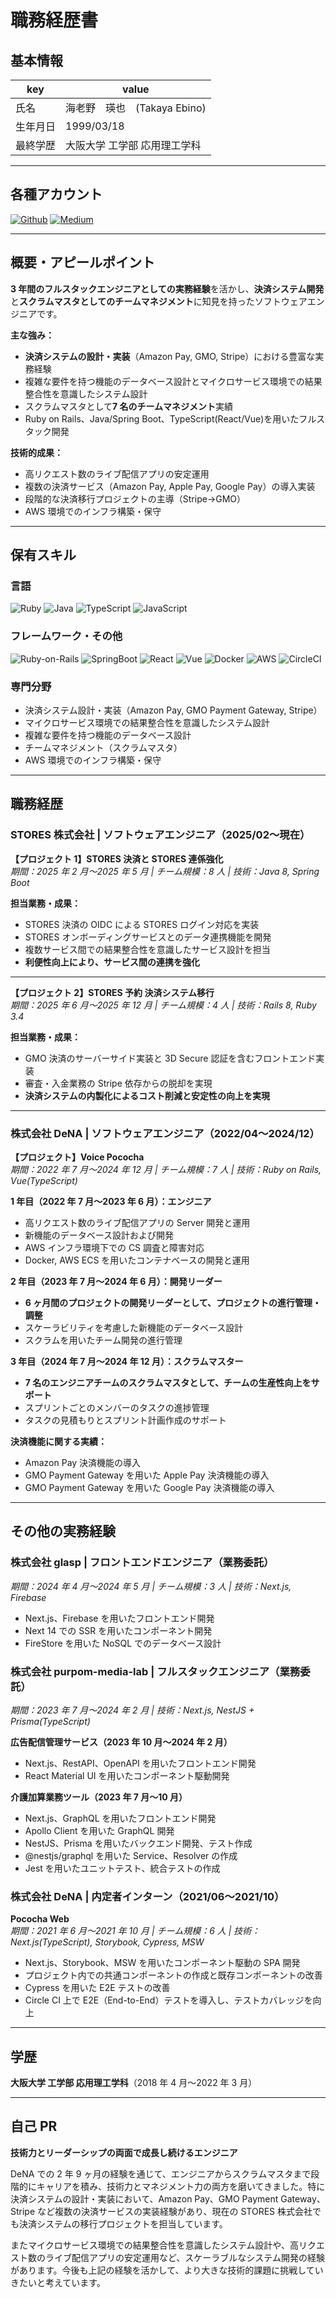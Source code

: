 # 職務経歴書

## 基本情報

| key      | value                        |
|----------|------------------------------|
| 氏名     | 海老野　瑛也　(Takaya Ebino) |
| 生年月日 | 1999/03/18                   |
| 最終学歴 | 大阪大学 工学部 応用理工学科 |

---

## 各種アカウント

<p>
  <a href="https://github.com/shin04" target="_blank"><img alt="Github" src="https://img.shields.io/badge/shin04-%2312100E.svg?&style=flat-square&logo=Github&logoColor=white" /></a>
  <a href="https://qiita.com/shin04" target="_blank"><img alt="Medium" src="https://img.shields.io/badge/shin04-55C500.svg?&style=flat-square&logo=qiita&logoColor=white" /></a>
</p>

---

## 概要・アピールポイント

**3 年間のフルスタックエンジニアとしての実務経験**を活かし、**決済システム開発**と**スクラムマスタとしてのチームマネジメント**に知見を持ったソフトウェアエンジニアです。

**主な強み：**

- **決済システムの設計・実装**（Amazon Pay, GMO, Stripe）における豊富な実務経験
- 複雑な要件を持つ機能のデータベース設計とマイクロサービス環境での結果整合性を意識したシステム設計
- スクラムマスタとして**7 名のチームマネジメント**実績
- Ruby on Rails、Java/Spring Boot、TypeScript(React/Vue)を用いたフルスタック開発

**技術的成果：**

- 高リクエスト数のライブ配信アプリの安定運用
- 複数の決済サービス（Amazon Pay, Apple Pay, Google Pay）の導入実装
- 段階的な決済移行プロジェクトの主導（Stripe→GMO）
- AWS 環境でのインフラ構築・保守

---

## 保有スキル

### 言語

<p>
  <img alt="Ruby" src="https://img.shields.io/badge/-Ruby-CC342D?style=flat-square&logo=Ruby&logoColor=white" />
  <img alt="Java" src="https://img.shields.io/badge/Java-ED8B00?style=flat-square&logo=Java&logoColor=white" />
  <img alt="TypeScript" src="https://img.shields.io/badge/-TypeScript-007ACC?style=flat-square&logo=typescript&logoColor=white" />
  <img alt="JavaScript" src="https://img.shields.io/badge/-JavaScript-F7DF1E?style=flat-square&logo=JavaScript&logoColor=white" />
</p>

### フレームワーク・その他

<p>
  <img alt="Ruby-on-Rails" src="https://img.shields.io/badge/-Rails-CC0000?style=flat-square&logo=Ruby-on-Rails&logoColor=white" />
  <img alt="SpringBoot" src="https://img.shields.io/badge/SpringBoot-6DB33F?style=flat-square&logo=Spring&logoColor=white">
  <img alt="React" src="https://img.shields.io/badge/-React-45b8d8?style=flat-square&logo=react&logoColor=white" />
  <img alt="Vue" src="https://img.shields.io/badge/-Vue.js-4FC08D?style=flat-square&logo=Vue.js&logoColor=white" />
  <img alt="Docker" src="https://img.shields.io/badge/-Docker-46a2f1?style=flat-square&logo=docker&logoColor=white" />
  <img alt="AWS" src="https://img.shields.io/badge/AWS-%23FF9900.svg?logo=amazon-aws&style=flat" />
  <img alt="CircleCI" src="https://img.shields.io/badge/CircleCI-%23161616.svg?logo=circleci&style=flat" />
</p>

### 専門分野

- 決済システム設計・実装（Amazon Pay, GMO Payment Gateway, Stripe）
- マイクロサービス環境での結果整合性を意識したシステム設計
- 複雑な要件を持つ機能のデータベース設計
- チームマネジメント（スクラムマスタ）
- AWS 環境でのインフラ構築・保守

---

## 職務経歴

### STORES 株式会社 | ソフトウェアエンジニア（2025/02〜現在）

**【プロジェクト 1】STORES 決済と STORES 連係強化**  
_期間：2025 年 2 月〜2025 年 5 月 | チーム規模：8 人 | 技術：Java 8, Spring Boot_

**担当業務・成果：**

- STORES 決済の OIDC による STORES ログイン対応を実装
- STORES オンボーディングサービスとのデータ連携機能を開発
- 複数サービス間での結果整合性を意識したサービス設計を担当
- **利便性向上により、サービス間の連携を強化**

---

**【プロジェクト 2】STORES 予約 決済システム移行**  
_期間：2025 年 6 月〜2025 年 12 月 | チーム規模：4 人 | 技術：Rails 8, Ruby 3.4_

**担当業務・成果：**

- GMO 決済のサーバーサイド実装と 3D Secure 認証を含むフロントエンド実装
- 審査・入金業務の Stripe 依存からの脱却を実現
- **決済システムの内製化によるコスト削減と安定性の向上を実現**

---

### 株式会社 DeNA | ソフトウェアエンジニア（2022/04〜2024/12）

**【プロジェクト】Voice Pococha**  
_期間：2022 年 7 月〜2024 年 12 月 | チーム規模：7 人 | 技術：Ruby on Rails, Vue(TypeScript)_

**1 年目（2022 年 7 月〜2023 年 6 月）：エンジニア**

- 高リクエスト数のライブ配信アプリの Server 開発と運用
- 新機能のデータベース設計および開発
- AWS インフラ環境下での CS 調査と障害対応
- Docker, AWS ECS を用いたコンテナベースの開発と運用

**2 年目（2023 年 7 月〜2024 年 6 月）：開発リーダー**

- **6 ヶ月間のプロジェクトの開発リーダーとして、プロジェクトの進行管理・調整**
- スケーラビリティを考慮した新機能のデータベース設計
- スクラムを用いたチーム開発の進行管理

**3 年目（2024 年 7 月〜2024 年 12 月）：スクラムマスター**

- **7 名のエンジニアチームのスクラムマスタとして、チームの生産性向上をサポート**
- スプリントごとのメンバーのタスクの進捗管理
- タスクの見積もりとスプリント計画作成のサポート

**決済機能に関する実績：**

- Amazon Pay 決済機能の導入
- GMO Payment Gateway を用いた Apple Pay 決済機能の導入
- GMO Payment Gateway を用いた Google Pay 決済機能の導入

---

## その他の実務経験

### 株式会社 glasp | フロントエンドエンジニア（業務委託）

_期間：2024 年 4 月〜2024 年 5 月 | チーム規模：3 人 | 技術：Next.js, Firebase_

- Next.js、Firebase を用いたフロントエンド開発
- Next 14 での SSR を用いたコンポーネント開発
- FireStore を用いた NoSQL でのデータベース設計

### 株式会社 purpom-media-lab | フルスタックエンジニア（業務委託）

_期間：2023 年 7 月〜2024 年 2 月 | 技術：Next.js, NestJS + Prisma(TypeScript)_

**広告配信管理サービス（2023 年 10 月〜2024 年 2 月）**

- Next.js、RestAPI、OpenAPI を用いたフロントエンド開発
- React Material UI を用いたコンポーネント駆動開発

**介護加算業務ツール（2023 年 7 月〜10 月）**

- Next.js、GraphQL を用いたフロントエンド開発
- Apollo Client を用いた GraphQL 開発
- NestJS、Prisma を用いたバックエンド開発、テスト作成
- @nestjs/graphql を用いた Service、Resolver の作成
- Jest を用いたユニットテスト、統合テストの作成

### 株式会社 DeNA | 内定者インターン（2021/06〜2021/10）

**Pococha Web**  
_期間：2021 年 6 月〜2021 年 10 月 | チーム規模：6 人 | 技術：Next.js(TypeScript), Storybook, Cypress, MSW_

- Next.js、Storybook、MSW を用いたコンポーネント駆動の SPA 開発
- プロジェクト内での共通コンポーネントの作成と既存コンポーネントの改善
- Cypress を用いた E2E テストの改善
- Circle CI 上で E2E（End-to-End）テストを導入し、テストカバレッジを向上

---

## 学歴

**大阪大学 工学部 応用理工学科**（2018 年 4 月〜2022 年 3 月）

---

## 自己 PR

**技術力とリーダーシップの両面で成長し続けるエンジニア**

DeNA での 2 年 9 ヶ月の経験を通じて、エンジニアからスクラムマスタまで段階的にキャリアを積み、技術力とマネジメント力の両方を磨いてきました。特に決済システムの設計・実装において、Amazon Pay、GMO Payment Gateway、Stripe など複数の決済サービスの実装経験があり、現在の STORES 株式会社でも決済システムの移行プロジェクトを担当しています。

またマイクロサービス環境での結果整合性を意識したシステム設計や、高リクエスト数のライブ配信アプリの安定運用など、スケーラブルなシステム開発の経験があります。今後も上記の経験を活かして、より大きな技術的課題に挑戦していきたいと考えています。
